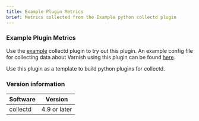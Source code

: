 ```yaml
---
title: Example Plugin Metrics
brief: Metrics collected from the Example python collectd plugin
---
```

### Example Plugin Metrics

Use the [example](https://github.com/signalfx/collectd-example) collectd
plugin to try out this plugin. An example config file for collecting
data about Varnish using this plugin can be found [here](https://github.com/signalfx/Integrations/collectd/Example/20-example_plugin.conf).

Use this plugin as a template to build python plugins for collectd.

### Version information

| Software  | Version        |
|-----------|----------------|
| collectd  |  4.9 or later  |
